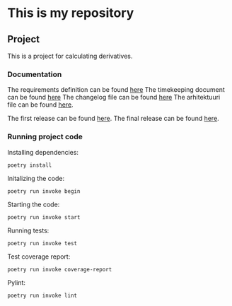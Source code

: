# This is my repository

## Project
This is a project for calculating derivatives.

### Documentation
The requirements definition can be found [here](https://github.com/kirkeruusalu/ot-practice/blob/master/documentation/requirements_specification.md)
The timekeeping document can be found [here](https://github.com/kirkeruusalu/ot-practice/blob/master/documentation/timekeeping.md)
The changelog file can be found [here](https://github.com/kirkeruusalu/ot-practice/blob/master/documentation/changelog.md) The arhitektuuri file can be found [here](https://github.com/kirkeruusalu/ot-practice/blob/master/documentation/arhitektuuri.md).

The first release can be found [here](https://github.com/kirkeruusalu/ot-practice/releases/tag/week5).
The final release can be found [here]().

### Running project code
Installing dependencies:
```
poetry install
```
Initalizing the code:
```
poetry run invoke begin
```
Starting the code:
```
poetry run invoke start
```

Running tests:
```
poetry run invoke test
```
Test coverage report:
```
poetry run invoke coverage-report
```
Pylint:
```
poetry run invoke lint
```






